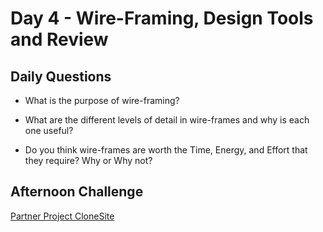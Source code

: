 # Day 4 - Wire-Framing, Design Tools and Review

## Daily Questions

- What is the purpose of wire-framing?

- What are the different levels of detail in wire-frames and why is each one useful?

- Do you think wire-frames are worth the Time, Energy, and Effort that they require? Why or Why not?

## Afternoon Challenge
[Partner Project CloneSite](https://github.com/Jo-nathanWright/PC-CloneSite)